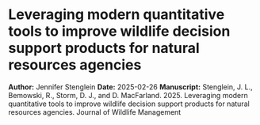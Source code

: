 # Leveraging modern quantitative tools to improve wildlife decision support products for natural resources agencies
**Author:** Jennifer Stenglein
**Date:** 2025-02-26
**Manuscript:** Stenglein, J. L., Bemowski, R., Storm, D. J., and D. MacFarland. 2025. Leveraging modern quantitative tools to improve wildlife decision support products for natural resources agencies. Journal of Wildlife Management

